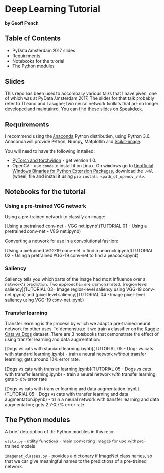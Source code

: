 # Deep Learning Tutorial

#### by Geoff French


## Table of Contents

- PyData Amsterdam 2017 slides
- Requirements
- Notebooks for the tutorial
- The Python modules


## Slides

This repo has been used to accompany various talks that I have given, one of which was at PyData Amsterdam 2017. The slides for that talk probably refer to Theano and Lasagne; two neural network toolkits that are no longer developed and maintained. You can find these slides on
[Speakdeck](https://speakerdeck.com/britefury/deep-learning-advanced-techniques-tutorial-pydata-amsterdam-2017).



## Requirements

I recommend using the [Anaconda](http://www.continuum.io/downloads) Python distribution, using Python 3.6.
Anaconda will provide Python, Numpy, Matplotlib and [Scikit-image](http://github.com/scikit-image/scikit-image).

You will need to have the following installed:

- [PyTorch and torchvision](http://pytorch.org) - get version 1.0.
- OpenCV - use `conda` to install it on Linux. On windows go to [Unofficial Windows Binaries for Python Extension Packages](https://www.lfd.uci.edu/~gohlke/pythonlibs/), download the `.whl` (wheel) file and install it using `pip install <path_of_opencv_whl>`.



## Notebooks for the tutorial

### Using a pre-trained VGG network

Using a pre-trained network to classify an image:

[Using a pretrained conv-net - VGG net.ipynb](TUTORIAL 01 - Using a pretrained conv-net - VGG net.ipynb)

Converting a network for use in a convolutional fashion:

[Using a pretrained VGG-19 conv-net to find a peacock.ipynb](TUTORIAL 02 - Using a pretrained VGG-19 conv-net to find a peacock.ipynb)



### Saliency

Saliency tells you which parts of the image had most influence over a network's prediction.
Two approaches are demonstrated: [region level saliency](TUTORIAL 03 - Image region-level saliency using VGG-19 conv-net.ipynb)
and [pixel level saliency](TUTORIAL 04 - Image pixel-level saliency using VGG-19 conv-net.ipynb)


### Transfer learning

Transfer learning is the process by which we adapt a pre-trained neural network for other uses. To demonstrate it we train a classifier on the [Kaggle Cats vs Dogs](https://www.kaggle.com/c/dogs-vs-cats) dataset. There are 3 notebooks that demonstrate the effect of using transfer learning and data augmentation:

[Dogs vs cats with standard learning.ipynb](TUTORIAL 05 - Dogs vs cats with standard learning.ipynb) - train a neural network *without* transfer learning; gets around 10% error rate.

[Dogs vs cats with transfer learning.ipynb](TUTORIAL 05 - Dogs vs cats with transfer learning.ipynb) - train a neural network *with* transfer learning; gets 5-6% error rate

[Dogs vs cats with transfer learning and data augmentation.ipynb](TUTORIAL 05 - Dogs vs cats with transfer learning and data augmentation.ipynb) - train a neural network with transfer learning and data augmentation; gets 2.7-3.7% error rate





## The Python modules

A brief description of the Python modules in this repo:

`utils.py` - utility functions - main converting images for use with pre-trained models

`imagenet_classes.py` - provides a dictionary if ImageNet class names, so that we can give meaningful names to the predictions of a pre-trained network.
